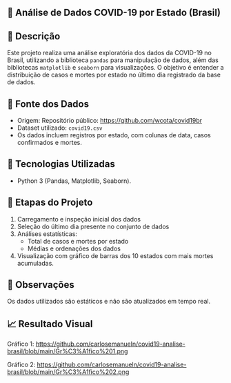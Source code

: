 ## 🦠 Análise de Dados COVID-19 por Estado (Brasil)

## 📌 Descrição

Este projeto realiza uma análise exploratória dos dados da COVID-19 no Brasil, utilizando a biblioteca `pandas` para manipulação de dados, além das bibliotecas `matplotlib` e `seaborn` para visualizações. O objetivo é entender a distribuição de casos e mortes por estado no último dia registrado da base de dados.

## 📂 Fonte dos Dados
- Origem: Repositório público: https://github.com/wcota/covid19br
- Dataset utilizado: `covid19.csv`  
- Os dados incluem registros por estado, com colunas de data, casos confirmados e mortes.

## 🧰 Tecnologias Utilizadas
- Python 3 (Pandas, Matplotlib, Seaborn).

## 🧪 Etapas do Projeto
1. Carregamento e inspeção inicial dos dados
2. Seleção do último dia presente no conjunto de dados
4. Análises estatísticas:
   - Total de casos e mortes por estado
   - Médias e ordenações dos dados
5. Visualização com gráfico de barras dos 10 estados com mais mortes acumuladas.

## 📎 Observações

Os dados utilizados são estáticos e não são atualizados em tempo real.


## 📈 Resultado Visual

Gráfico 1: https://github.com/carlosemanueln/covid19-analise-brasil/blob/main/Gr%C3%A1fico%201.png

Gráfico 2: https://github.com/carlosemanueln/covid19-analise-brasil/blob/main/Gr%C3%A1fico%202.png
